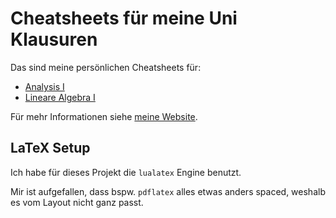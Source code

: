 # Cheatsheets für meine Uni Klausuren

Das sind meine persönlichen Cheatsheets für:
- [Analysis I](./analysis1)
- [Lineare Algebra I](./lineare-algebra1)

Für mehr Informationen siehe [meine Website](https://rbuurman.de/krimskrams/cheatsheets).

## LaTeX Setup

Ich habe für dieses Projekt die `lualatex` Engine benutzt.

Mir ist aufgefallen, dass bspw. `pdflatex` alles etwas anders spaced,
weshalb es vom Layout nicht ganz passt.
